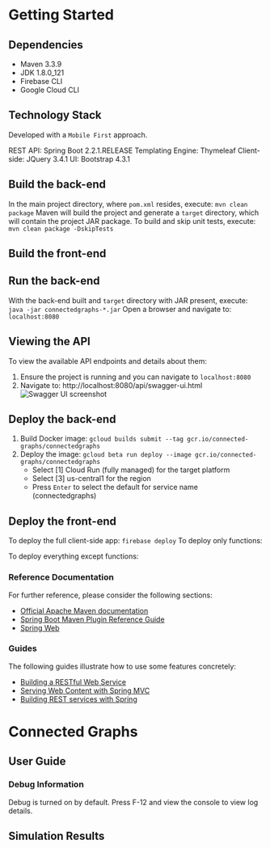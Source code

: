 # Getting Started

## Dependencies

- Maven 3.3.9
- JDK 1.8.0_121 
- Firebase CLI
- Google Cloud CLI

## Technology Stack
Developed with a `Mobile First` approach. 

REST API: Spring Boot 2.2.1.RELEASE
Templating Engine: Thymeleaf
Client-side: JQuery 3.4.1
UI: Bootstrap 4.3.1 

## Build the back-end
In the main project directory, where `pom.xml` resides, execute:
`mvn clean package`
Maven will build the project and generate a `target` directory, which will contain the project JAR package.
To build and skip unit tests, execute:
`mvn clean package -DskipTests`

## Build the front-end

## Run the back-end

With the back-end built and `target` directory with JAR present, execute:
`java -jar connectedgraphs-*.jar`
Open a browser and navigate to:
`localhost:8080`

## Viewing the API
To view the available API endpoints and details about them:
1. Ensure the project is running and you can navigate to `localhost:8080`
2. Navigate to: 
http://localhost:8080/api/swagger-ui.html
![Swagger UI screenshot](https://i.imgur.com/yEwxkYc.png)

## Deploy the back-end

1. Build Docker image:
`gcloud builds submit --tag gcr.io/connected-graphs/connectedgraphs`
2. Deploy the image:
`gcloud beta run deploy --image gcr.io/connected-graphs/connectedgraphs`
    - Select [1] Cloud Run (fully managed) for the target platform
    - Select [3] us-central1 for the region
    - Press `Enter` to select the default for service name (connectedgraphs)
    
## Deploy the front-end
To deploy the full client-side app:
`firebase deploy`
To deploy only functions:

To deploy everything except functions:

### Reference Documentation
For further reference, please consider the following sections:

* [Official Apache Maven documentation](https://maven.apache.org/guides/index.html)
* [Spring Boot Maven Plugin Reference Guide](https://docs.spring.io/spring-boot/docs/2.2.1.RELEASE/maven-plugin/)
* [Spring Web](https://docs.spring.io/spring-boot/docs/2.2.1.RELEASE/reference/htmlsingle/#boot-features-developing-web-applications)

### Guides
The following guides illustrate how to use some features concretely:

* [Building a RESTful Web Service](https://spring.io/guides/gs/rest-service/)
* [Serving Web Content with Spring MVC](https://spring.io/guides/gs/serving-web-content/)
* [Building REST services with Spring](https://spring.io/guides/tutorials/bookmarks/)

# Connected Graphs

## User Guide

### Debug Information
Debug is turned on by default. Press F-12 and view the console to view log details. 

## Simulation Results


